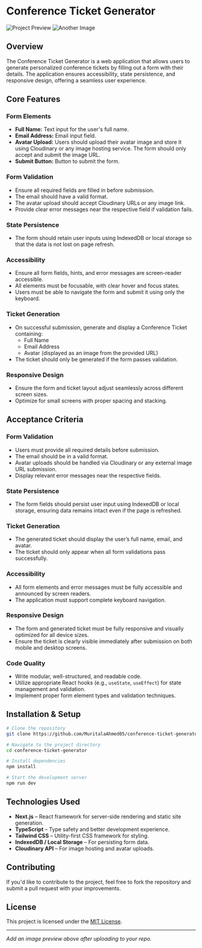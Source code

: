 # Conference Ticket Generator

![Project Preview](https://i.ibb.co/zhjTr0mY/phone.png)
![Another Image](https://i.ibb.co/PszXsSQn/image.png)


## Overview
The Conference Ticket Generator is a web application that allows users to generate personalized conference tickets by filling out a form with their details. The application ensures accessibility, state persistence, and responsive design, offering a seamless user experience.

## Core Features
### Form Elements
- **Full Name:** Text input for the user's full name.
- **Email Address:** Email input field.
- **Avatar Upload:** Users should upload their avatar image and store it using Cloudinary or any image hosting service. The form should only accept and submit the image URL.
- **Submit Button:** Button to submit the form.

### Form Validation
- Ensure all required fields are filled in before submission.
- The email should have a valid format.
- The avatar upload should accept Cloudinary URLs or any image link.
- Provide clear error messages near the respective field if validation fails.

### State Persistence
- The form should retain user inputs using IndexedDB or local storage so that the data is not lost on page refresh.

### Accessibility
- Ensure all form fields, hints, and error messages are screen-reader accessible.
- All elements must be focusable, with clear hover and focus states.
- Users must be able to navigate the form and submit it using only the keyboard.

### Ticket Generation
- On successful submission, generate and display a Conference Ticket containing:
  - Full Name
  - Email Address
  - Avatar (displayed as an image from the provided URL)
- The ticket should only be generated if the form passes validation.

### Responsive Design
- Ensure the form and ticket layout adjust seamlessly across different screen sizes.
- Optimize for small screens with proper spacing and stacking.

## Acceptance Criteria
### Form Validation
- Users must provide all required details before submission.
- The email should be in a valid format.
- Avatar uploads should be handled via Cloudinary or any external image URL submission.
- Display relevant error messages near the respective fields.

### State Persistence
- The form fields should persist user input using IndexedDB or local storage, ensuring data remains intact even if the page is refreshed.

### Ticket Generation
- The generated ticket should display the user’s full name, email, and avatar.
- The ticket should only appear when all form validations pass successfully.

### Accessibility
- All form elements and error messages must be fully accessible and announced by screen readers.
- The application must support complete keyboard navigation.

### Responsive Design
- The form and generated ticket must be fully responsive and visually optimized for all device sizes.
- Ensure the ticket is clearly visible immediately after submission on both mobile and desktop screens.

### Code Quality
- Write modular, well-structured, and readable code.
- Utilize appropriate React hooks (e.g., `useState`, `useEffect`) for state management and validation.
- Implement proper form element types and validation techniques.

## Installation & Setup
```sh
# Clone the repository
git clone https://github.com/MuritalaAhmed05/conference-ticket-generator.git

# Navigate to the project directory
cd conference-ticket-generator

# Install dependencies
npm install

# Start the development server
npm run dev
```

## Technologies Used
- **Next.js** – React framework for server-side rendering and static site generation.
- **TypeScript** – Type safety and better development experience.
- **Tailwind CSS** – Utility-first CSS framework for styling.
- **IndexedDB / Local Storage** – For persisting form data.
- **Cloudinary API** – For image hosting and avatar uploads.

## Contributing
If you'd like to contribute to the project, feel free to fork the repository and submit a pull request with your improvements.

## License
This project is licensed under the [MIT License](LICENSE).

---

_Add an image preview above after uploading to your repo._

